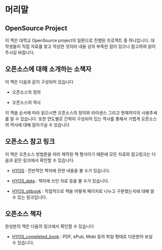 # 머리말

## OpenSource Project

이 책은 대학교 OpenSource project의 일환으로 진행된 프로젝트 중 하나입니다.
대학생들이 직접 자료를 찾고 작성한 것이라 내용 상의 부족한 점이 있으니 참고하여 읽어주시길 바랍니다.

## 오픈소스에 대해 소개하는 소책자

이 책은 다음과 같이 구성되어 있습니다

* 오픈소스의 정의

* 오픈소스의 역사

이 책을 순서에 따라 읽으시면 오픈소스의 정의와 라이센스 그리고 현재까지의 사용추세를 알 수 있습니다.
또한 연도별로 간략히 구성되어 있는 역사를 통해서 가볍게 오픈소스의 역사에 대해 알아가실 수 있습니다

## 오픈소스 참고 링크

이 책은 오픈소스 방법론을 따라 제작된 책 형식이기 때문에 모든 자료와 참고링크는 다음과 같은 링크에서 확인할 수 있습니다.

* [HYOS](https://github.com/gunoong011/HYOS) : 전반적인 책자에 관한 내용을 볼 수가 있습니다.

* [HYOS_data](https://github.com/gunoong011/HYOS_data) : 책자에 쓰인 자료 등을 볼 수가 있습니다.

* [HYOS_gitbook](https://github.com/gunoong011/HYOS_gitbook) : 직접적으로 책을 어떻게 페이지로 나누고 구분했는지에 대해 알 수 있는 링크입니다.

## 오픈소스 책자

완성본의 책은 다음의 링크에서 확인할 수 있습니다

* [HYOS_completed_book](https://www.gitbook.com/book/habby9000/open-source/details) : PDF, ePub, Mobi 등의 파일 형태로 다운받아 보실 수 있습니다.
